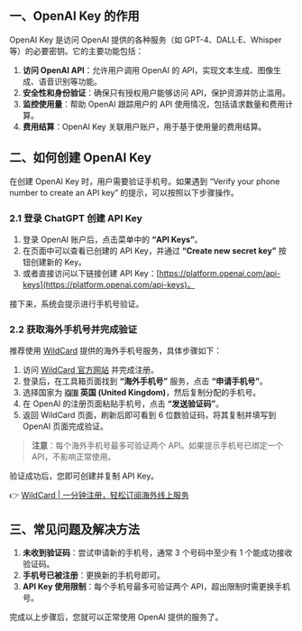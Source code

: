 ## 一、OpenAI Key 的作用

OpenAI Key 是访问 OpenAI 提供的各种服务（如 GPT-4、DALL·E、Whisper 等）的必要密钥。它的主要功能包括：

1. **访问 OpenAI API**：允许用户调用 OpenAI 的 API，实现文本生成、图像生成、语音识别等功能。
2. **安全性和身份验证**：确保只有授权用户能够访问 API，保护资源并防止滥用。
3. **监控使用量**：帮助 OpenAI 跟踪用户的 API 使用情况，包括请求数量和费用计算。
4. **费用结算**：OpenAI Key 关联用户账户，用于基于使用量的费用结算。

## 二、如何创建 OpenAI Key

在创建 OpenAI Key 时，用户需要验证手机号。如果遇到 “Verify your phone number to create an API key” 的提示，可以按照以下步骤操作。

### 2.1 登录 ChatGPT 创建 API Key

1. 登录 OpenAI 账户后，点击菜单中的 **“API Keys”**。
2. 在页面中可以查看已创建的 API Key，并通过 **“Create new secret key”** 按钮创建新的 Key。
3. 或者直接访问以下链接创建 API Key：[https://platform.openai.com/api-keys](https://platform.openai.com/api-keys)。

接下来，系统会提示进行手机号验证。

### 2.2 获取海外手机号并完成验证

推荐使用 [WildCard](https://bit.ly/bewildcard) 提供的海外手机号服务，具体步骤如下：

1. 访问 [WildCard 官方网站](https://bit.ly/bewildcard) 并完成注册。
2. 登录后，在工具箱页面找到 **“海外手机号”** 服务，点击 **“申请手机号”**。
3. 选择国家为 **🇬🇧 英国 (United Kingdom)**，然后复制分配的手机号。
4. 在 OpenAI 的注册页面粘贴手机号，点击 **“发送验证码”**。
5. 返回 WildCard 页面，刷新后即可看到 6 位数验证码，将其复制并填写到 OpenAI 页面完成验证。

> **注意**：每个海外手机号最多可验证两个 API。如果提示手机号已绑定一个 API，不影响正常使用。

验证成功后，您即可创建并复制 API Key。

👉 [WildCard | 一分钟注册，轻松订阅海外线上服务](https://bit.ly/bewildcard)

## 三、常见问题及解决方法

1. **未收到验证码**：尝试申请新的手机号，通常 3 个号码中至少有 1 个能成功接收验证码。
2. **手机号已被注册**：更换新的手机号即可。
3. **API Key 使用限制**：每个手机号最多可验证两个 API，超出限制时需更换手机号。

完成以上步骤后，您就可以正常使用 OpenAI 提供的服务了。